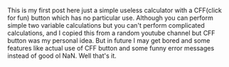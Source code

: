 This is my first post here just a simple useless calculator with a CFF(click for fun) button which has no particular use.
Although you can perform simple two variable calculations but you can't perform complicated calculations, and I copied this from a random youtube channel but CFF button was my personal idea.
But in future I may get bored and some features like actual use of CFF button and some funny error messages instead of good ol NaN.
Well that's it.
